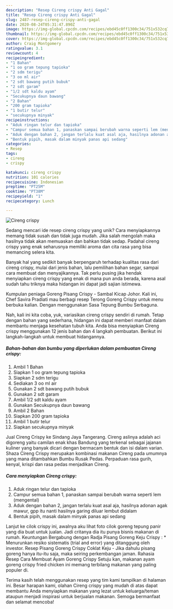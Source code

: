 ```yaml
---
description: "Resep Cireng crispy Anti Gagal"
title: "Resep Cireng crispy Anti Gagal"
slug: 2487-resep-cireng-crispy-anti-gagal
date: 2020-08-24T05:31:47.890Z
image: https://img-global.cpcdn.com/recipes/ebd45c0ff1300c34/751x532cq70/cireng-crispy-foto-resep-utama.jpg
thumbnail: https://img-global.cpcdn.com/recipes/ebd45c0ff1300c34/751x532cq70/cireng-crispy-foto-resep-utama.jpg
cover: https://img-global.cpcdn.com/recipes/ebd45c0ff1300c34/751x532cq70/cireng-crispy-foto-resep-utama.jpg
author: Craig Montgomery
ratingvalue: 3.1
reviewcount: 4
recipeingredient:
- "1 Bahan"
- "1 oo gram tepung tapioka"
- "2 sdm terigu"
- "3 oo ml air"
- "2 sdt bawang putih bubuk"
- "2 sdt garam"
- "1/2 sdt kaldu ayam"
- "Secukupnya daun bawang"
- "2 Bahan"
- "200 gram tapioka"
- "1 butir telur"
- "secukupnya minyak"
recipeinstructions:
- "Aduk ringan telur dan tapioka"
- "Campur semua bahan 1, panaskan sampai berubah warna seperti lem (mengental)"
- "Aduk dengan bahan 2, jangan terlalu kuat asal aja, hasilnya adonan agak mawur, gpp itu nanti hasilnya garing diluar lembut didalam"
- "Bentuk pipih, masak dalam minyak panas api sedang"
categories:
- Resep
tags:
- cireng
- crispy

katakunci: cireng crispy 
nutrition: 101 calories
recipecuisine: Indonesian
preptime: "PT25M"
cooktime: "PT38M"
recipeyield: "1"
recipecategory: Lunch

---
```



![Cireng crispy](https://img-global.cpcdn.com/recipes/ebd45c0ff1300c34/751x532cq70/cireng-crispy-foto-resep-utama.jpg)

Sedang mencari ide resep cireng crispy yang unik? Cara menyiapkannya memang tidak susah dan tidak juga mudah. Jika salah mengolah maka hasilnya tidak akan memuaskan dan bahkan tidak sedap. Padahal cireng crispy yang enak seharusnya memiliki aroma dan cita rasa yang bisa memancing selera kita.

Banyak hal yang sedikit banyak berpengaruh terhadap kualitas rasa dari cireng crispy, mulai dari jenis bahan, lalu pemilihan bahan segar, sampai cara membuat dan menyajikannya. Tak perlu pusing jika hendak menyiapkan cireng crispy yang enak di mana pun anda berada, karena asal sudah tahu triknya maka hidangan ini dapat jadi sajian istimewa.

Kumpulan peniaga Goreng Pisang Crispy - Sambal Kicap Johor. Kali ini, Chef Savira Pradiati mau berbagi resep Terong Goreng Crispy untuk menu berbuka kalian. Dengan menggunakan Sasa Tepung Bumbu Serbaguna.


Nah, kali ini kita coba, yuk, variasikan cireng crispy sendiri di rumah. Tetap dengan bahan yang sederhana, hidangan ini dapat memberi manfaat dalam membantu menjaga kesehatan tubuh kita. Anda bisa menyiapkan Cireng crispy menggunakan 12 jenis bahan dan 4 langkah pembuatan. Berikut ini langkah-langkah untuk membuat hidangannya.

<!--inarticleads1-->

##### Bahan-bahan dan bumbu yang diperlukan dalam pembuatan Cireng crispy:

1. Ambil 1 Bahan
1. Siapkan 1 oo gram tepung tapioka
1. Siapkan 2 sdm terigu
1. Sediakan 3 oo ml air
1. Gunakan 2 sdt bawang putih bubuk
1. Gunakan 2 sdt garam
1. Ambil 1/2 sdt kaldu ayam
1. Gunakan Secukupnya daun bawang
1. Ambil 2 Bahan
1. Siapkan 200 gram tapioka
1. Ambil 1 butir telur
1. Siapkan secukupnya minyak


Jual Cireng Crispy ke Sindang Jaya Tangerang. Cireng aslinya adalah aci digoreng yaitu camilan enak khas Bandung yang terkenal sebagai jajanan kuliner yang banyak dicari dengan bermacam bentuk dan isi dalam varian. Shaza Cireng Crispy merupakan kombinasi makanan Cireng pada umumnya yang mana ditambahkan Bumbu Rusak Pedas. Perpaduan rasa gurih, kenyal, krispi dan rasa pedas menjadikan Cireng. 

<!--inarticleads2-->

##### Cara menyiapkan Cireng crispy:

1. Aduk ringan telur dan tapioka
1. Campur semua bahan 1, panaskan sampai berubah warna seperti lem (mengental)
1. Aduk dengan bahan 2, jangan terlalu kuat asal aja, hasilnya adonan agak mawur, gpp itu nanti hasilnya garing diluar lembut didalam
1. Bentuk pipih, masak dalam minyak panas api sedang


Lanjut ke cilok crispy ini, awalnya aku lihat foto cilok goreng tepung panir yang dia buat untuk jualan. Jadi critanya dia itu punya bisnis makanan di rumah. Keuntungan Bergabung dengan Radja Pisang Goreng Keju Crispy : * Menurunkan resiko sistematis (trial and error) yang ditanggung oleh investor. Resep Pisang Goreng Crispy Coklat Keju - Jika dahulu pisang goreng hanya itu-itu saja, maka seiring perkembangan jaman. Rahasia Resep Cara Membuat Ayam Goreng Crispy Setuju kan, makanan ayam goreng crispy fried chicken ini memang terbilang makanan yang paling populer di. 

Terima kasih telah menggunakan resep yang tim kami tampilkan di halaman ini. Besar harapan kami, olahan Cireng crispy yang mudah di atas dapat membantu Anda menyiapkan makanan yang lezat untuk keluarga/teman ataupun menjadi inspirasi untuk berjualan makanan. Semoga bermanfaat dan selamat mencoba!
